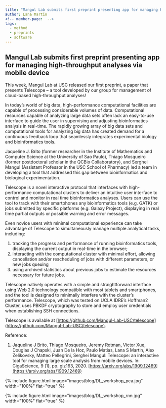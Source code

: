 ```yaml
---
title: "Mangul Lab submits first preprint presenting app for managing high-throughput analyses via mobile device"
author: Lana Martin
<!-- member-page:  -->
tags:
  - method
  - preprints
  - software
---
```


## Mangul Lab submits first preprint presenting app for managing high-throughput analyses via mobile device

This week, Mangul Lab at USC released our first preprint, a paper that presents Telescope – a tool developed by our group for management of cloud-based high-throughput analyses!

In today’s world of big data, high-performance computational facilities are capable of processing considerable volumes of data. Computational resources capable of analyzing large data sets often lack an easy-to-use interface to guide the user in supervising and adjusting bioinformatics analysis in real-time. The rapidly growing array of big data sets and computational tools for analyzing big data has created demand for a continuous feedback loop that seamlessly integrates experimental biology and bioinformatics tools.

Jaqueline J. Brito (former researcher in the Institute of Mathematics and Computer Science at the University of Sao Paulo), Thiago Mosqueiro (former postdoctoral scholar in the QCBio Collaboratory), and Serghei Mangul (Assistant Professor in the USC School of Pharmacy) led a team in developing a tool that addressed this gap between bioinformatics and biological experimentation.

Telescope is a novel interactive protocol that interfaces with high-performance computational clusters to deliver an intuitive user interface to control and monitor in real time bioinformatics analyses. Users can use the tool to track with their smartphones any bioinformatics tools (e.g. GATK) or jobs submitted by specific platforms (e.g. Galaxy Project), displaying in real time partial outputs or possible warning and error messages.

Even novice users with minimal computational experience can take advantage of Telescope to simultaneously manage multiple analytical tasks, including:

1. tracking the progress and performance of running bioinformatics tools, displaying the current output in real-time in the browser;
2. interacting with the computational cluster with minimal effort, allowing cancellation and/or rescheduling of jobs with different parameters, or new jobs queuing
3. using archived statistics about previous jobs to estimate the resources necessary for future jobs.

Telescope natively operates with a simple and straightforward interface using Web 2.0 technology compatible with most tablets and smartphones, and the tool is designed to minimally interfere with the cluster’s performance. Telescope, which was tested on UCLA IDRE’s Hoffman2 Cluster, uses PBKDF cryptography to store and employ user credentials when establishing SSH connections.

Telescope is available at [https://github.com/Mangul-Lab-USC/telescope](https://github.com/Mangul-Lab-USC/telescope). 

Reference:

1. Jaqueline J Brito, Thiago Mosqueiro, Jeremy Rotman, Victor Xue, Douglas J Chapski, Juan De la Hoz, Paulo Matias, Lana S Martin, Alex Zelikovsky, Matteo Pellegrini, Serghei Mangul: Telescope: an interactive tool for managing large scale analysis from mobile devices. In: GigaScience, 9 (1), pp. giz163, 2020.
[https://arxiv.org/abs/1909.12469](https://arxiv.org/abs/1909.12469)

{%
  include figure.html
  image="images/blog/DL_workshop_pca.jpg"
  width="100%"
  flat="true"
%}

{%
  include figure.html
  image="images/blog/DL_workshop_rnn.jpg"
  width="100%"
  flat="true"
%}
